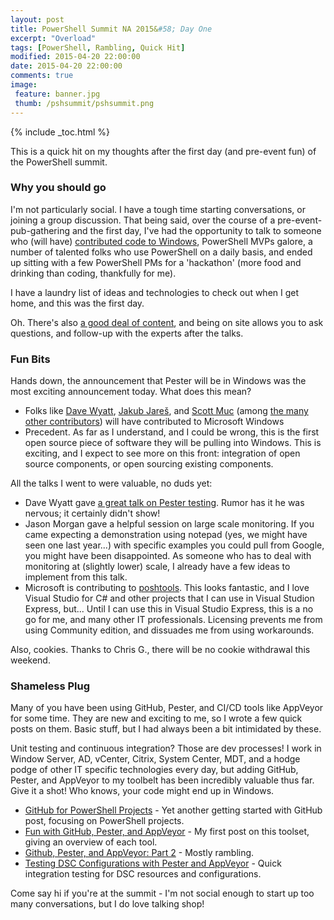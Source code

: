 ```yaml
---
layout: post
title: PowerShell Summit NA 2015&#58; Day One
excerpt: "Overload"
tags: [PowerShell, Rambling, Quick Hit]
modified: 2015-04-20 22:00:00
date: 2015-04-20 22:00:00
comments: true
image:
 feature: banner.jpg
 thumb: /pshsummit/pshsummit.png
---
```

{% include _toc.html %}

This is a quick hit on my thoughts after the first day (and pre-event fun) of the PowerShell summit.

### Why you should go

I'm not particularly social. I have a tough time starting conversations, or joining a group discussion. That being said, over the course of a pre-event-pub-gathering and the first day, I've had the opportunity to talk to someone who (will have) [contributed code to Windows](https://twitter.com/RJasonMorgan/status/590246665820311553), PowerShell MVPs galore, a number of talented folks who use PowerShell on a daily basis, and ended up sitting with a few PowerShell PMs for a 'hackathon' (more food and drinking than coding, thankfully for me).

I have a laundry list of ideas and technologies to check out when I get home, and this was the first day.

Oh. There's also [a good deal of content](https://www.youtube.com/playlist?list=PLfeA8kIs7CochwcgX9zOWxh4IL3GoG05P), and being on site allows you to ask questions, and follow-up with the experts after the talks.

### Fun Bits

Hands down, the announcement that Pester will be in Windows was the most exciting announcement today.  What does this mean?

* Folks like [Dave Wyatt](https://twitter.com/MSH_Dave), [Jakub Jareš](https://twitter.com/nohwnd), and [Scott Muc](https://twitter.com/ScottMuc) (among [the many other contributors](https://github.com/pester/Pester/graphs/contributors)) will have contributed to Microsoft Windows
* Precedent. As far as I understand, and I could be wrong, this is the first open source piece of software they will be pulling into Windows. This is exciting, and I expect to see more on this front: integration of open source components, or open sourcing existing components.

All the talks I went to were valuable, no duds yet:

* Dave Wyatt gave [a great talk on Pester testing](https://www.youtube.com/watch?v=SftZCXG0KPA).  Rumor has it he was nervous; it certainly didn't show!
* Jason Morgan gave a helpful session on large scale monitoring. If you came expecting a demonstration using notepad (yes, we might have seen one last year...) with specific examples you could pull from Google, you might have been disappointed. As someone who has to deal with monitoring at (slightly lower) scale, I already have a few ideas to implement from this talk.
* Microsoft is contributing to [poshtools](https://github.com/adamdriscoll/poshtools). This looks fantastic, and I love Visual Studio for C# and other projects that I can use in Visual Studion Express, but... Until I can use this in Visual Studio Express, this is a no go for me, and many other IT professionals. Licensing prevents me from using Community edition, and dissuades me from using workarounds.

Also, cookies.  Thanks to Chris G., there will be no cookie withdrawal this weekend.

### Shameless Plug

Many of you have been using GitHub, Pester, and CI/CD tools like AppVeyor for some time. They are new and exciting to me, so I wrote a few quick posts on them. Basic stuff, but I had always been a bit intimidated by these.

Unit testing and continuous integration? Those are dev processes! I work in Window Server, AD, vCenter, Citrix, System Center, MDT, and a hodge podge of other IT specific technologies every day, but adding GitHub, Pester, and AppVeyor to my toolbelt has been incredibly valuable thus far.  Give it a shot!  Who knows, your code might end up in Windows.

* [GitHub for PowerShell Projects](http://ramblingcookiemonster.github.io/GitHub-For-PowerShell-Projects/) - Yet another getting started with GitHub post, focusing on PowerShell projects.
* [Fun with GitHub, Pester, and AppVeyor](http://ramblingcookiemonster.github.io/GitHub-Pester-AppVeyor/) - My first post on this toolset, giving an overview of each tool.
* [Github, Pester, and AppVeyor: Part 2](http://ramblingcookiemonster.github.io/Github-Pester-AppVeyor-Part-2/) - Mostly rambling.
* [Testing DSC Configurations with Pester and AppVeyor](http://ramblingcookiemonster.github.io/Testing-DSC-with-Pester-and-AppVeyor/) - Quick integration testing for DSC resources and configurations.

Come say hi if you're at the summit - I'm not social enough to start up too many conversations, but I do love talking shop!